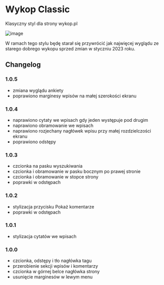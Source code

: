 # Wykop Classic
Klasyczny styl dla strony wykop.pl

![image](https://user-images.githubusercontent.com/100161033/217494981-45de21d1-e630-4143-9e3b-ffdad21c500d.png)

W ramach tego stylu będę starał się przywrócić jak najwięcej wyglądu ze starego dobrego wykopu sprzed zmian w styczniu 2023 roku.

## Changelog

### 1.0.5

- zmiana wyglądu ankiety
- poprawiono marginesy wpisów na małej szerokości ekranu

### 1.0.4

- naprawiono cytaty we wpisach gdy jeden występuje pod drugim
- naprawiono obramowanie we wpisach
- naprawiono rozjechany nagłówek wpisu przy małej rozdzielczości ekranu
- poprawiono odstępy

### 1.0.3

- czcionka na pasku wyszukiwania
- czcionka i obramowanie w pasku bocznym po prawej stronie
- czcionka i obramowanie w stopce strony
- poprawki w odstępach

### 1.0.2

- stylizacja przycisku Pokaż komentarze
- poprawki w odstępach

### 1.0.1

- stylizacja cytatów we wpisach

### 1.0.0

- czcionka, odstępy i tło nagłówka tagu
- przerobienie sekcji wpisów i komentarzy
- czcionka w górnej belce nagłówka strony
- usunięcie marginesów w lewym menu
